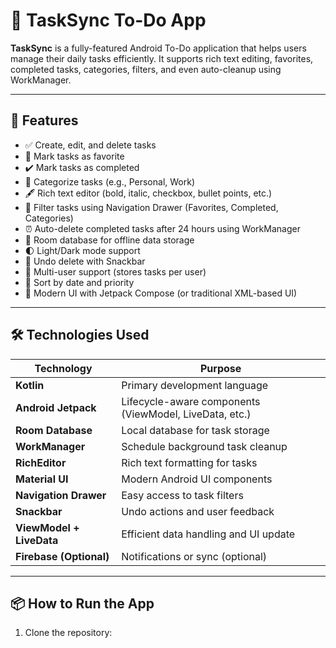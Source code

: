# 📝 TaskSync To-Do App
 
**TaskSync** is a fully-featured Android To-Do application that helps users manage their daily tasks efficiently. It supports rich text editing, favorites, completed tasks, categories, filters, and even auto-cleanup using WorkManager.
 
---
 
## 📱 Features
 
- ✅ Create, edit, and delete tasks
- 🌟 Mark tasks as favorite
- ✔️ Mark tasks as completed
- 📂 Categorize tasks (e.g., Personal, Work)
- 🖋️ Rich text editor (bold, italic, checkbox, bullet points, etc.)
- 🔎 Filter tasks using Navigation Drawer (Favorites, Completed, Categories)
- ⏰ Auto-delete completed tasks after 24 hours using WorkManager
- 💾 Room database for offline data storage
- 🌓 Light/Dark mode support
- 🔄 Undo delete with Snackbar
- 🔐 Multi-user support (stores tasks per user)
- 📆 Sort by date and priority
- 🎨 Modern UI with Jetpack Compose (or traditional XML-based UI)
 
---
 
## 🛠️ Technologies Used
 
| Technology           | Purpose                             |
|----------------------|-------------------------------------|
| **Kotlin**           | Primary development language        |
| **Android Jetpack**  | Lifecycle-aware components (ViewModel, LiveData, etc.) |
| **Room Database**    | Local database for task storage     |
| **WorkManager**      | Schedule background task cleanup    |
| **RichEditor**       | Rich text formatting for tasks      |
| **Material UI**      | Modern Android UI components        |
| **Navigation Drawer**| Easy access to task filters         |
| **Snackbar**         | Undo actions and user feedback      |
| **ViewModel + LiveData** | Efficient data handling and UI update |
| **Firebase (Optional)** | Notifications or sync (optional) |
 
---
 
## 📦 How to Run the App
 
1. Clone the repository:
   ```bash git clone https://github.com/subhalakshmi-S/TaskSyncToDo.git

